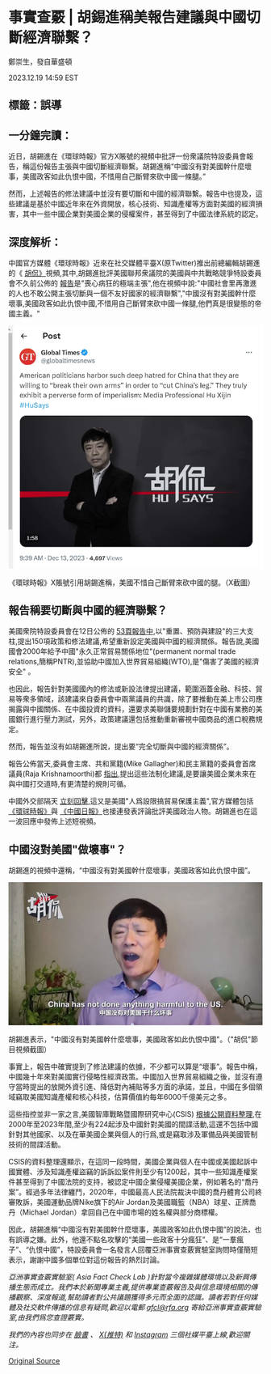 # 事實查覈 | 胡錫進稱美報告建議與中國切斷經濟聯繫？

鄭崇生，發自華盛頓

2023.12.19 14:59 EST

## 標籤：誤導

## 一分鐘完讀：

近日，胡錫進在《環球時報》官方X賬號的視頻中批評一份衆議院特設委員會報告，稱這份報告主張與中國切斷經濟聯繫。胡錫進稱“中國沒有對美國幹什麼壞事，美國政客如此仇恨中國，不惜用自己斷臂來砍中國一條腿。”

然而，上述報告的修法建議中並沒有要切斷和中國的經濟聯繫。報告中也提及，這些建議是基於中國近年來在外資開放，核心技術、知識產權等方面對美國的經濟損害，其中一些中國企業對美國企業的侵權案件，甚至得到了中國法律系統的認定。

## 深度解析：

中國官方媒體《環球時報》近來在社交媒體平臺X(原Twitter)推出前總編輯胡錫進的《 [胡侃》](https://x.com/globaltimesnews/status/1734946094499676649?s=20)視頻,其中,胡錫進批評美國聯邦衆議院的美國與中共戰略競爭特設委員會不久前公佈的 [報告](https://selectcommitteeontheccp.house.gov/sites/evo-subsites/selectcommitteeontheccp.house.gov/files/evo-media-document/reset-prevent-build-scc-report.pdf)是"喪心病狂的極端主張",他在視頻中說:"中國社會里再激進的人也不敢公開主張切斷與一個不友好國家的經濟聯繫","中國沒有對美國幹什麼壞事,美國政客如此仇恨中國,不惜用自己斷臂來砍中國一條腿,他們真是很變態的帝國主義。"

![《環球時報》X賬號引用胡錫進稱，美國不惜自己斷臂來砍中國的腿。（X截圖）](images/4X2CBPUR37RWGISVTFZUZOPUYE.png)

《環球時報》X賬號引用胡錫進稱，美國不惜自己斷臂來砍中國的腿。（X截圖）

## 報告稱要切斷與中國的經濟聯繫？

美國衆院特設委員會在12日公佈的 [53頁報告中](https://selectcommitteeontheccp.house.gov/sites/evo-subsites/selectcommitteeontheccp.house.gov/files/evo-media-document/reset-prevent-build-scc-report.pdf),以"重置、預防與建設"的三大支柱,提出150項政策和修法建議,希望重新設定美國與中國的經濟關係。報告說,美國國會2000年給予中國"永久正常貿易關係地位"(permanent normal trade relations,簡稱PNTR),並協助中國加入世界貿易組織(WTO),是"傷害了美國的經濟安全" 。

也因此，報告針對美國國內的修法或新設法律提出建議，範圍涵蓋金融、科技、貿易等衆多領域，該建議來自委員會中兩黨議員的共識，除了要推動在美上市公司應揭露與中國關係、在中國投資的資料，還要求美聯儲要規劃針對在中國有業務的美國銀行進行壓力測試，另外，政策建議還包括推動重新審視中國商品的進口稅務規定。

然而，報告並沒有如胡錫進所說，提出要“完全切斷與中國的經濟關係”。

報告公佈當天,委員會主席、共和黨籍(Mike Gallagher)和民主黨籍的委員會首席議員(Raja Krishnamoorthi)都 [指出](https://selectcommitteeontheccp.house.gov/media/press-releases/select-committee-adopts-proposal-reset-economic-relationship-peoples-republic),提出這些法制化建議,是要讓美國企業未來在與中國打交道時,有更清楚的規則可循。

中國外交部隔天 [立刻回擊](https://www.mfa.gov.cn/web/fyrbt_673021/202312/t20231213_11201681.shtml),這又是美國"人爲設限搞貿易保護主義",官方媒體包括 [《環球時報》](https://web.archive.org/web/20231219153213/https://www.globaltimes.cn/page/202312/1303600.shtml)與 [《中國日報》](https://web.archive.org/web/20231217163037/https://www.chinadaily.com.cn/a/202312/13/WS65799bc7a31040ac301a79ff.html)也接連發表評論批評美國政治人物。胡錫進也在這一波回應中發佈上述短視頻。

## 中國沒對美國"做壞事"？

胡錫進的視頻中還稱，“中國沒有對美國幹什麼壞事，美國政客如此仇恨中國”。

![胡錫進表示，"中國沒有對美國幹什麼壞事，美國政客如此仇恨中國"。（"胡侃"節目視頻截圖）](images/TPQXYHV2IHRFH6K7VMG6JMECXQ.png)

胡錫進表示，"中國沒有對美國幹什麼壞事，美國政客如此仇恨中國"。（"胡侃"節目視頻截圖）

事實上，報告中確實提到了修法建議的依據，不少都可以算是“壞事”。報告中稱，中國幾十年來對美國實行侵略性經濟政策。中國加入世界貿易組織之後，並沒有遵守當時提出的放開外資引進、降低對內補貼等多方面的承諾，並且，中國在多個領域竊取美國知識產權和核心科技，估算價值約每年6000千億美元之多。

這些指控並非一家之言,美國智庫戰略暨國際研究中心(CSIS) [根據公開資料整理](https://www.csis.org/programs/strategic-technologies-program/survey-chinese-espionage-united-states-2000),在2000年至2023年間,至少有224起涉及中國針對美國的間諜活動,這還不包括中國針對其他國家、以及在華美國企業與個人的行爲,或是竊取涉及軍備品與美國管制技術的間諜活動。

CSIS的資料整理還顯示，在這同一段時間，美國企業與個人在中國或美國起訴中國實體、涉及知識產權盜竊的訴訴訟案件則至少有1200起，其中一些知識產權案件甚至得到了中國法院的支持，被認定中國企業侵權美國企業，例如著名的“喬丹案”。經過多年法律纏鬥，2020年，中國最高人民法院裁決中國的喬丹體育公司終審敗訴，美國運動品牌Nike旗下的Air Jordan及美國職籃（NBA）球星、正牌喬丹（Michael Jordan）拿回自己在中國市場的姓名權與部分商標權。

因此，胡錫進稱“中國沒有對美國幹什麼壞事，美國政客如此仇恨中國”的說法，也有誤導之嫌。此外，他還不點名攻擊的“美國一些政客十分瘋狂”、是“一羣瘋子”、“仇恨中國”，特設委員會一名發言人回覆亞洲事實查覈實驗室詢問時僅簡短表示，謝謝中國多個單位對這份報告的熱烈討論。

*亞洲事實查覈實驗室(* *Asia Fact Check Lab* *)針對當今複雜媒體環境以及新興傳播生態而成立。我們本於新聞專業主義,提供專業查覈報告及與信息環境相關的傳播觀察、深度報道,幫助讀者對公共議題獲得多元而全面的認識。讀者若對任何媒體及社交軟件傳播的信息有疑問,歡迎以電郵* *afcl@rfa.org* *寄給亞洲事實查覈實驗室,由我們爲您查證覈實。*

*我們的內容也同步在*  [*臉書*](https://www.facebook.com/asiafactchecklabcn/)  *、*  [*X(推特)*](https://twitter.com/asiafactcheckcn)  *和*  [*Instagram*](https://www.instagram.com/asiafactchecklab/)  *三個社媒平臺上線,歡迎關注。*



[Original Source](https://www.rfa.org/mandarin/shishi-hecha/hc-12192023145403.html)